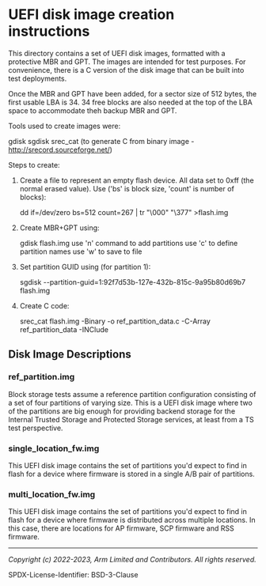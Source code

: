 # UEFI disk image creation instructions

This directory contains a set of UEFI disk images, formatted with a
protective MBR and GPT. The images are intended for test purposes.
For convenience, there is a C version of the disk image that can be
built into test deployments.

Once the MBR and GPT have been added, for a sector size of 512 bytes,
the first usable LBA is 34. 34 free blocks are also needed at the top
of the LBA space to accommodate theh backup MBR and GPT.

Tools used to create images were:

  gdisk
  sgdisk
  srec_cat (to generate C from binary image - http://srecord.sourceforge.net/)

 Steps to create:
 1. Create a file to represent an empty flash device. All data set to
    0xff (the normal erased value). Use ('bs' is block size, 'count' is
    number of blocks):

    dd if=/dev/zero bs=512 count=267 | tr "\000" "\377" >flash.img

 2. Create MBR+GPT using:

    gdisk flash.img
      use 'n' command to add partitions
      use 'c' to define partition names
      use 'w' to save to file

 3. Set partition GUID using (for partition 1):

    sgdisk --partition-guid=1:92f7d53b-127e-432b-815c-9a95b80d69b7 flash.img

 4. Create C code:

    srec_cat flash.img -Binary -o ref_partition_data.c -C-Array ref_partition_data -INClude

## Disk Image Descriptions

### ref_partition.img
Block storage tests assume a reference partition configuration consisting of a set
of four partitions of varying size. This is a UEFI disk image where two of the
partitions are big enough for providing backend storage for the Internal Trusted
Storage and Protected Storage services, at least from a TS test perspective.

### single_location_fw.img
This UEFI disk image contains the set of partitions you'd expect to find in flash
for a device where firmware is stored in a single A/B pair of partitions.

### multi_location_fw.img
This UEFI disk image contains the set of partitions you'd expect to find in flash
for a device where firmware is distributed across multiple locations. In this case,
there are locations for AP firmware, SCP firmware and RSS firmware.


--------------

*Copyright (c) 2022-2023, Arm Limited and Contributors. All rights reserved.*

SPDX-License-Identifier: BSD-3-Clause